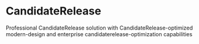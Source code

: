 # CandidateRelease
Professional CandidateRelease solution with CandidateRelease-optimized modern-design and enterprise candidaterelease-optimization capabilities
